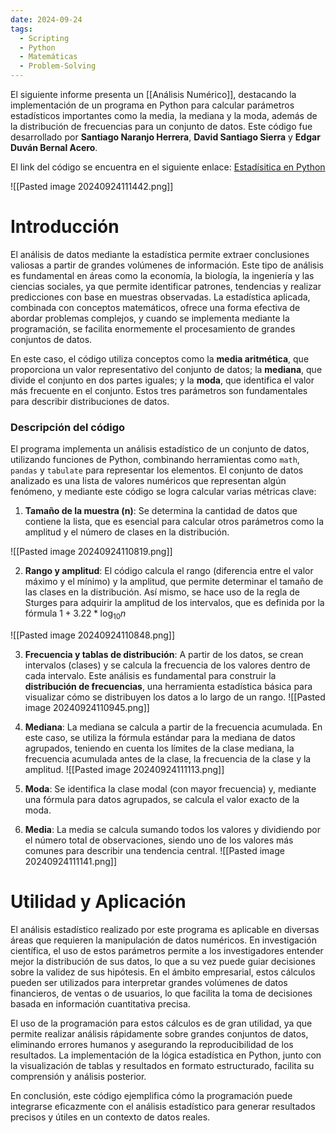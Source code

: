 ```yaml
---
date: 2024-09-24
tags:
  - Scripting
  - Python
  - Matemáticas
  - Problem-Solving
---
```


El siguiente informe presenta un [[Análisis Numérico]], destacando la implementación de un programa en Python para calcular parámetros estadísticos importantes como la media, la mediana y la moda, además de la distribución de frecuencias para un conjunto de datos. Este código fue desarrollado por **Santiago Naranjo Herrera**, **David Santiago Sierra** y **Edgar Duván Bernal Acero**.

El link del código se encuentra en el siguiente enlace: [Estadísitica en Python](https://gist.github.com/santorar/155895b67ac1c6f20d3aaa962589202e)

![[Pasted image 20240924111442.png]]

# Introducción

El análisis de datos mediante la estadística permite extraer conclusiones valiosas a partir de grandes volúmenes de información. Este tipo de análisis es fundamental en áreas como la economía, la biología, la ingeniería y las ciencias sociales, ya que permite identificar patrones, tendencias y realizar predicciones con base en muestras observadas. La estadística aplicada, combinada con conceptos matemáticos, ofrece una forma efectiva de abordar problemas complejos, y cuando se implementa mediante la programación, se facilita enormemente el procesamiento de grandes conjuntos de datos.

En este caso, el código utiliza conceptos como la **media aritmética**, que proporciona un valor representativo del conjunto de datos; la **mediana**, que divide el conjunto en dos partes iguales; y la **moda**, que identifica el valor más frecuente en el conjunto. Estos tres parámetros son fundamentales para describir distribuciones de datos.

### Descripción del código

El programa implementa un análisis estadístico de un conjunto de datos, utilizando funciones de Python, combinando herramientas como `math`, `pandas` y `tabulate` para representar los elementos. El conjunto de datos analizado es una lista de valores numéricos que representan algún fenómeno, y mediante este código se logra calcular varias métricas clave:

1. **Tamaño de la muestra (n)**: Se determina la cantidad de datos que contiene la lista, que es esencial para calcular otros parámetros como la amplitud y el número de clases en la distribución.

![[Pasted image 20240924110819.png]]

2. **Rango y amplitud**: El código calcula el rango (diferencia entre el valor máximo y el mínimo) y la amplitud, que permite determinar el tamaño de las clases en la distribución. Así mismo, se hace uso de la regla de Sturges para adquirir la amplitud de los intervalos, que es definida por la fórmula $1+3.22*\log_{10}{n}$ 

![[Pasted image 20240924110848.png]]

3. **Frecuencia y tablas de distribución**: A partir de los datos, se crean intervalos (clases) y se calcula la frecuencia de los valores dentro de cada intervalo. Este análisis es fundamental para construir la **distribución de frecuencias**, una herramienta estadística básica para visualizar cómo se distribuyen los datos a lo largo de un rango.
![[Pasted image 20240924110945.png]]
    
4. **Mediana**: La mediana se calcula a partir de la frecuencia acumulada. En este caso, se utiliza la fórmula estándar para la mediana de datos agrupados, teniendo en cuenta los límites de la clase mediana, la frecuencia acumulada antes de la clase, la frecuencia de la clase y la amplitud.
![[Pasted image 20240924111113.png]]
    
5. **Moda**: Se identifica la clase modal (con mayor frecuencia) y, mediante una fórmula para datos agrupados, se calcula el valor exacto de la moda.
    
6. **Media**: La media se calcula sumando todos los valores y dividiendo por el número total de observaciones, siendo uno de los valores más comunes para describir una tendencia central.
![[Pasted image 20240924111141.png]]
    

# Utilidad y Aplicación

El análisis estadístico realizado por este programa es aplicable en diversas áreas que requieren la manipulación de datos numéricos. En investigación científica, el uso de estos parámetros permite a los investigadores entender mejor la distribución de sus datos, lo que a su vez puede guiar decisiones sobre la validez de sus hipótesis. En el ámbito empresarial, estos cálculos pueden ser utilizados para interpretar grandes volúmenes de datos financieros, de ventas o de usuarios, lo que facilita la toma de decisiones basada en información cuantitativa precisa.

El uso de la programación para estos cálculos es de gran utilidad, ya que permite realizar análisis rápidamente sobre grandes conjuntos de datos, eliminando errores humanos y asegurando la reproducibilidad de los resultados. La implementación de la lógica estadística en Python, junto con la visualización de tablas y resultados en formato estructurado, facilita su comprensión y análisis posterior.

En conclusión, este código ejemplifica cómo la programación puede integrarse eficazmente con el análisis estadístico para generar resultados precisos y útiles en un contexto de datos reales.